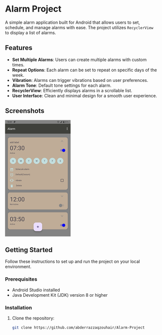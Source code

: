 # Alarm Project

A simple alarm application built for Android that allows users to set, schedule, and manage alarms with ease. The project utilizes `RecyclerView` to display a list of alarms.

## Features

- **Set Multiple Alarms**: Users can create multiple alarms with custom times.
- **Repeat Options**: Each alarm can be set to repeat on specific days of the week.
- **Vibration**: Alarms can trigger vibrations based on user preferences.
- **Alarm Tone**: Default tone settings for each alarm.
- **RecyclerView**: Efficiently displays alarms in a scrollable list.
- **User Interface**: Clean and minimal design for a smooth user experience.

## Screenshots

![Alarm Screen](image/Screenshot_20241103-180954.png)

## Getting Started

Follow these instructions to set up and run the project on your local environment.

### Prerequisites

- Android Studio installed
- Java Development Kit (JDK) version 8 or higher

### Installation

1. Clone the repository:
   ```bash
   git clone https://github.com/abderrazzaqzouhair/Alarm-Project
